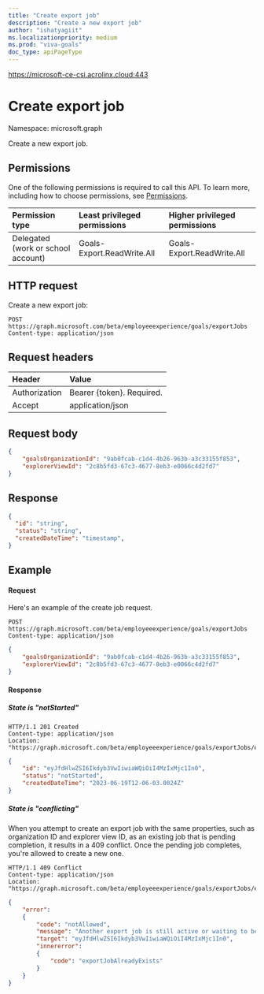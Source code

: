 ```yaml
---
title: "Create export job"
description: "Create a new export job"
author: "ishatyagiit"
ms.localizationpriority: medium
ms.prod: "viva-goals"
doc_type: apiPageType
---
```

https://microsoft-ce-csi.acrolinx.cloud:443
# Create export job

Namespace: microsoft.graph

Create a new export job.

## Permissions
One of the following permissions is required to call this API. To learn more, including how to choose permissions, see [Permissions](/graph/permissions-reference).

|Permission type|Least privileged permissions|Higher privileged permissions|
|:---|:---|:---|
|Delegated (work or school account)|Goals-Export.ReadWrite.All|Goals-Export.ReadWrite.All|


## HTTP request
Create a new export job:

```text
POST https://graph.microsoft.com/beta/employeeexperience/goals/exportJobs
Content-type: application/json
```

## Request headers
| Header       |  Value|
|:-------------|:------|
| Authorization  | Bearer {token}. Required.|
| Accept  | application/json|

## Request body
```json
{ 
    "goalsOrganizationId": "9ab0fcab-c1d4-4b26-963b-a3c33155f853", 
    "explorerViewId": "2c8b5fd3-67c3-4677-8eb3-e0066c4d2fd7" 
} 
```

## Response
```json
{
  "id": "string",
  "status": "string",
  "createdDateTime": "timestamp",
}
```

## Example
#### Request
Here's an example of the create job request.

```text
POST https://graph.microsoft.com/beta/employeeexperience/goals/exportJobs
Content-type: application/json
```

```json
{ 
    "goalsOrganizationId": "9ab0fcab-c1d4-4b26-963b-a3c33155f853", 
    "explorerViewId": "2c8b5fd3-67c3-4677-8eb3-e0066c4d2fd7" 
} 
```

#### Response

##### State is "notStarted"

```text
HTTP/1.1 201 Created 
Content-type: application/json
Location: "https://graph.microsoft.com/beta/employeeexperience/goals/exportJobs/eyJfdHlwZSI6Ikdyb3VwIiwiaWQiOiI4MzIxMjc1In0"
```

```json
{ 
    "id": "eyJfdHlwZSI6Ikdyb3VwIiwiaWQiOiI4MzIxMjc1In0", 
    "status": "notStarted",
    "createdDateTime": "2023-06-19T12-06-03.0024Z"
} 
```

##### State is "conflicting"
When you attempt to create an export job with the same properties, such as organization ID and explorer view ID, as an existing job that is pending completion, it results in a 409 conflict. Once the pending job completes, you're allowed to create a new one.

```text
HTTP/1.1 409 Conflict
Content-type: application/json
Location: "https://graph.microsoft.com/beta/employeeexperience/goals/exportJobs/eyJfdHlwZSI6Ikdyb3VwIiwiaWQiOiI4MzIxMjc1In0"
```

```json
{
    "error": 
    {
        "code": "notAllowed",
        "message": "Another export job is still active or waiting to be executed",
        "target": "eyJfdHlwZSI6Ikdyb3VwIiwiaWQiOiI4MzIxMjc1In0",
        "innererror":
        {
            "code": "exportJobAlreadyExists"
        }
    }
}
```

